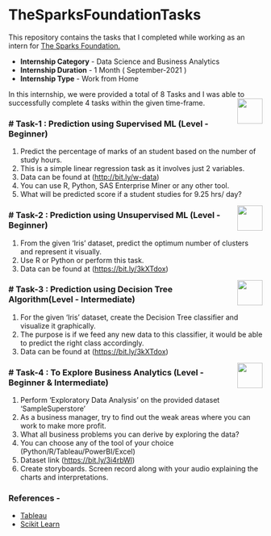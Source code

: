 
# TheSparksFoundationTasks
This repository contains the tasks that I completed while working as an intern for [The Sparks Foundation.](https://www.thesparksfoundationsingapore.org/)
- **Internship Category** - Data Science and Business Analytics
- **Internship Duration** - 1 Month ( September-2021 )
- **Internship Type** - Work from Home

In this internship, we were provided a total of 8 Tasks and I was able to successfully complete 4 tasks within the given time-frame.
[<img align = right height = 50 width = 50 src = https://cdn4.iconfinder.com/data/icons/project-management-4-2/65/161-512.png>](https://github.com/Sakshidubey1997/TheSparksFoundationTasks/blob/main/Task-1_Linear_Regression.ipynb)


### # Task-1 : Prediction using Supervised ML (Level - Beginner)

1. Predict the percentage of marks of an student based on the number of study hours.
1. This is a simple linear regression task as it involves just 2 variables.
1. Data can be found at (http://bit.ly/w-data)
1. You can use R, Python, SAS Enterprise Miner or any other tool.
1. What will be predicted score if a student studies for 9.25 hrs/ day?
 
[<img align = right height = 50 width = 50 src = https://cdn4.iconfinder.com/data/icons/project-management-4-2/65/161-512.png>](https://github.com/Sakshidubey1997/TheSparksFoundationTasks/blob/main/Task-2_Clustering.ipynb)

### # Task-2 : Prediction using Unsupervised ML (Level - Beginner)

1. From the given ‘Iris’ dataset, predict the optimum number of clusters and represent it visually.
1. Use R or Python or perform this task.
1. Data can be found at (https://bit.ly/3kXTdox)

[<img align = right height = 50 width = 50 src = https://cdn4.iconfinder.com/data/icons/project-management-4-2/65/161-512.png>](https://github.com/Sakshidubey1997/TheSparksFoundationTasks/blob/main/Task-3_Decision_Tree.ipynb)


### # Task-3 : Prediction using Decision Tree Algorithm(Level - Intermediate)

1. For the given ‘Iris’ dataset, create the Decision Tree classifier and visualize it graphically.
1. The purpose is if we feed any new data to this classifier, it would be able to predict the right class accordingly.
1. Data can be found at (https://bit.ly/3kXTdox)

[<img align = right height = 50 width = 50 src = https://cdn4.iconfinder.com/data/icons/project-management-4-2/65/161-512.png>](https://github.com/Sakshidubey1997/TheSparksFoundationTasks/blob/main/Task%204%20-%20Exploratory%20Data%20Analysis%20-%20Superstore.twb)


### # Task-4 : To Explore Business Analytics (Level - Beginner & Intermediate)

1. Perform ‘Exploratory Data Analysis’ on the provided dataset ‘SampleSuperstore’
1. As a business manager, try to find out the weak areas where you can work to make more profit.
1. What all business problems you can derive by exploring the data?
1. You can choose any of the tool of your choice (Python/R/Tableau/PowerBI/Excel)
1. Dataset link (https://bit.ly/3i4rbWl)
1. Create storyboards. Screen record along with your audio explaining the charts and interpretations.




 ### References -
 - [Tableau](https://help.tableau.com/v2018.3/offline/en-us/tableau_desktop.pdf) 
 - [Scikit Learn](https://scikit-learn.org/stable/)
